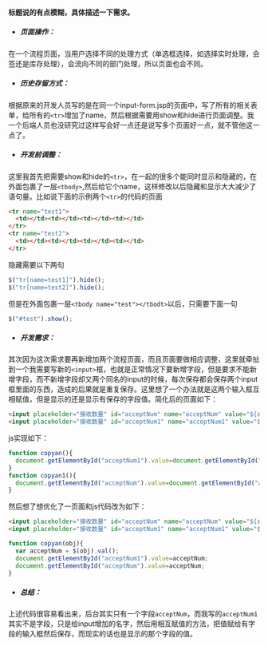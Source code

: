 #### 标题说的有点模糊，具体描述一下需求。
* ##### 页面操作：
在一个流程页面，当用户选择不同的处理方式（单选框选择，如选择实时处理，会签还是库存处理），会流向不同的部门处理，所以页面也会不同。
* ##### 历史存留方式：
根据原来的开发人员写的是在同一个input-form.jsp的页面中，写了所有的相关表单，给所有的`<tr>`增加了name，然后根据需要用show和hide进行页面调整。我一个后端人员也没研究过这样写会好一点还是说写多个页面好一点，就不管他这一点了。
* ##### 开发前调整：
这里我首先把需要show和hide的`<tr>`，在一起的很多个能同时显示和隐藏的，在外面包裹了一层`<tbody>`,然后给它个name，这样修改以后隐藏和显示大大减少了语句量。比如说下面的示例两个`<tr>`的代码的页面
```html
<tr name="test1">
  <td></td><td></td><td></td><td></td>
</tr>
<tr name="test2">
  <td></td><td></td><td></td><td></td>
</tr>
```
隐藏需要以下两句
```JavaScript
$("tr[name=test1]").hide();
$("tr[name=test2]").hide();
```
但是在外面包裹一层`<tbody name="test"></tbodt>`以后，只需要下面一句
```js
$("#test").show();
```
* ##### 开发需求：
其次因为这次需求要再新增加两个流程页面，而且页面要做相应调整，这里就牵扯到一个我需要写新的`<input>`框，也就是正常情况下要新增字段，但是要求不能新增字段，而不新增字段却又两个同名的input的时候，每次保存都会保存两个input框里面的东西，造成的后果就是重复保存。这里想了一个办法就是这两个输入框互相赋值，但是显示的还是显示有保存的字段值。简化后的页面如下：
```html
<input placeholder="接收数量" id="acceptNum" name="acceptNum" value="${acceptNum}" onkeyup="copyan();"/>
<input placeholder="接收数量" id="acceptNum1" name="acceptNum1" value="${acceptNum}" onkeyup="copyan1();"/>
```
js实现如下：
```javascript
function copyan(){
  document.getElementById("acceptNum1").value=document.getElementById("acceptNum").value;
}
function copyan1(){
  document.getElementById("acceptNum").value=document.getElementById("acceptNum1").value;
}
```
然后想了想优化了一页面和js代码改为如下：
```html
<input placeholder="接收数量" id="acceptNum" name="acceptNum" value="${acceptNum}" onkeyup="copyan(this);"/>
<input placeholder="接收数量" id="acceptNum1" name="acceptNum1" value="${acceptNum}" onkeyup="copyan(this);"/>
```
```javascript
function copyan(obj){
  var acceptNum = $(obj).val();
  document.getElementById("acceptNum1").value=acceptNum;
  document.getElementById("acceptNum").value=acceptNum;
}
```
* ##### 总结：
上述代码很容易看出来，后台其实只有一个字段`acceptNum`，而我写的`acceptNum1`其实不是字段，只是给input增加的名字，然后用相互赋值的方法，把值赋给有字段的输入框然后保存，而现实的话也是显示的那个字段的值。
